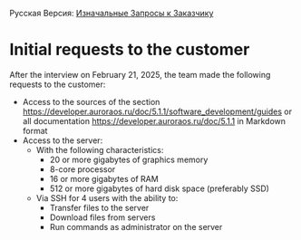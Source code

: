 Русская Версия: [Изначальные Запросы к Заказчику](<Изначальные Запросы к Заказчику.md>)
# Initial requests to the customer
After the interview on February 21, 2025, the team made the following requests to the customer:
- Access to the sources of the section https://developer.auroraos.ru/doc/5.1.1/software_development/guides or all documentation https://developer.auroraos.ru/doc/5.1.1 in Markdown format
- Access to the server:
	- With the following characteristics:
		- 20 or more gigabytes of graphics memory
		- 8-core processor
		- 16 or more gigabytes of RAM
		- 512 or more gigabytes of hard disk space (preferably SSD)
	- Via SSH for 4 users with the ability to:
		- Transfer files to the server
		- Download files from servers
		- Run commands as administrator on the server